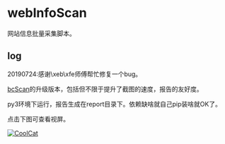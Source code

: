 # webInfoScan

网站信息批量采集脚本。

## log

20190724:感谢\xeb\xfe师傅帮忙修复一个bug。

[bcScan](https://github.com/TheKingOfDuck/bcScan)的升级版本，包括但不限于提升了截图的速度，报告的友好度。

py3环境下运行，报告生成在report目录下。依赖缺啥就自己pip装啥就OK了。

点击下图可查看视屏。

[![CoolCat](https://github.com/TheKingOfDuck/webInfoScan/blob/master/screenshot2.png)](https://v.youku.com/v_show/id_XNDI4MDg1MTc4OA==.html?spm=a2h3j.8428770.3416059.1)
